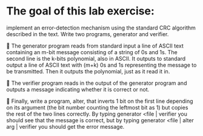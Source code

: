 The goal of this lab exercise:
===============================
implement an error-detection mechanism using the standard CRC algorithm described in the text. 
Write two programs, generator and verifier. 

 The generator program reads from standard input a line of ASCII text containing an m-bit message consisting of a string of 0s and 1s. The second line is the k-bits polynomial, also in ASCII. It outputs to standard output a line of ASCII text with (m+k) 0s and 1s representing the message to be transmitted. Then it outputs the polynomial, just as it read it in. 

 The verifier program reads in the output of the generator program and outputs a message indicating whether it is correct or not. 

 Finally, write a program, alter, that inverts 1 bit on the first line depending on its argument (the bit number counting the leftmost bit as 1) but copies the rest of the two lines correctly. By typing generator <file | verifier you should see that the message is correct,  but by typing generator <file | alter arg | verifier you should get the error message. 
